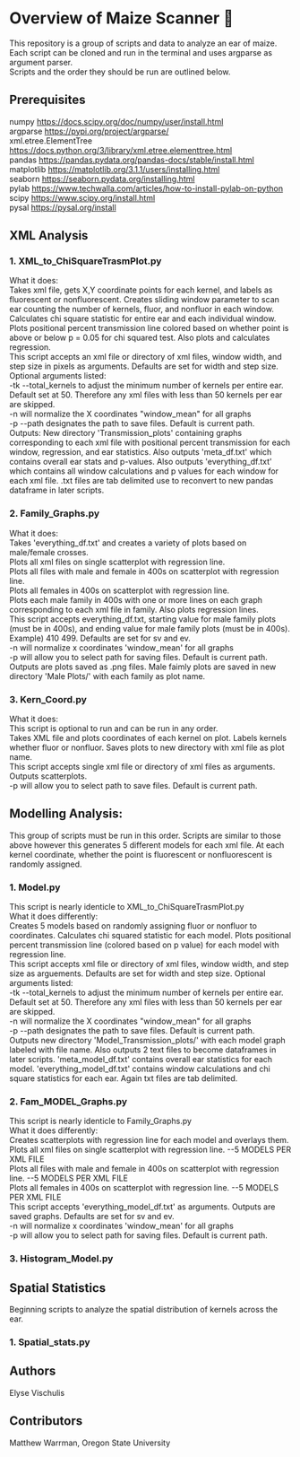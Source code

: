 # Overview of Maize Scanner :corn:
This repository is a group of scripts and data to analyze an ear of maize. Each script can be cloned and run in the terminal and uses argparse as argument parser.</br>
Scripts and the order they should be run are outlined below.

## Prerequisites
numpy https://docs.scipy.org/doc/numpy/user/install.html </br>
argparse https://pypi.org/project/argparse/</br>
xml.etree.ElementTree https://docs.python.org/3/library/xml.etree.elementtree.html</br>
pandas https://pandas.pydata.org/pandas-docs/stable/install.html</br>
matplotlib https://matplotlib.org/3.1.1/users/installing.html</br>
seaborn https://seaborn.pydata.org/installing.html</br>
pylab https://www.techwalla.com/articles/how-to-install-pylab-on-python</br>
scipy https://www.scipy.org/install.html</br>
pysal https://pysal.org/install</br>

## XML Analysis

### 1. XML_to_ChiSquareTrasmPlot.py 

  What it does:</br>
     Takes xml file, gets X,Y coordinate points for each kernel, and labels as fluorescent or nonfluorescent. 
    Creates sliding window parameter to scan ear counting the number of kernels, fluor, and nonfluor in each window.
    Calculates chi square statistic for entire ear and each individual window.
    Plots positional percent transmission line colored based on whether point is above or below p = 0.05 for chi squared test.
    Also plots and calculates regression.</br>
      This script accepts an xml file or directory of xml files, window width, and step size in pixels as arguments. Defaults are set
    for width and step size. Optional arguments listed:</br>
    -tk --total_kernels to adjust the minimum number of kernels per entire ear. Default set at 50. Therefore any xml files with 
    less than 50 kernels per ear are skipped.</br>
    -n will normalize the X coordinates "window_mean" for all graphs</br>
    -p --path designates the path to save files. Default is current path.</br>
    Outputs: New directory 'Transmission_plots' containing graphs corresponding to each xml file with positional
    percent transmission for each window, regression, and ear statistics. Also outputs 'meta_df.txt' which contains overall 
    ear stats and p-values. Also outputs 'everything_df.txt' which contains all window calculations and p values for each window for
    each xml file. .txt files are tab delimited use to reconvert to new pandas dataframe in later scripts. </br>

    
### 2. Family_Graphs.py

  What it does:</br>
      Takes 'everything_df.txt' and creates a variety of plots based on male/female crosses. </br>
    Plots all xml files on single scatterplot with regression line. </br>
    Plots all files with male and female in 400s on scatterplot with regression line.</br>
    Plots all females in 400s on scatterplot with regression line.</br>
    Plots each male family in 400s with one or more lines on each graph corresponding to each xml file in family. Also plots
    regression lines.</br>
      This script accepts everything_df.txt, starting value for male family plots (must be in 400s), and ending value for male
    family plots (must be in 400s). Example) 410 499. Defaults are set for sv and ev. </br>
    -n will normalize x coordinates 'window_mean' for all graphs</br>
    -p will allow you to select path for saving files. Default is current path.</br>
    Outputs are plots saved as .png files. Male faimly plots are saved in new directory 'Male Plots/' with each family as plot 
    name. 
    
  ### 3. Kern_Coord.py
  
  What it does:</br>
      This script is optional to run and can be run in any order. </br>
    Takes XML file and plots coordinates of each kernel on plot. Labels kernels whether fluor or nonfluor. Saves plots to new 
    directory with xml file as plot name. </br>
      This script accepts single xml file or directory of xml files as arguments. Outputs scatterplots. </br>
    -p will allow you to select path to save files. Default is current path.

## Modelling Analysis: 

  This group of scripts must be run in this order. Scripts are similar to those above however this generates 5 different models for
  each xml file. At each kernel coordinate, whether the point is fluorescent or nonfluorescent is randomly assigned. 
  
  ### 1. Model.py
  
   This script is nearly identicle to XML_to_ChiSquareTrasmPlot.py</br>
   What it does differently:</br>
      Creates 5 models based on randomly assigning fluor or nonfluor to coordinates. Calculates chi squared statistic for each model.
    Plots positional percent transmission line (colored based on p value) for each model with regression line.</br> 
      This script accepts xml file or directory of xml files, window width, and step size as arguements. Defaults are set
    for width and step size. Optional arguments listed:</br>
    -tk --total_kernels to adjust the minimum number of kernels per entire ear. Default set at 50. Therefore any xml files with 
    less than 50 kernels per ear are skipped.</br>
    -n will normalize the X coordinates "window_mean" for all graphs</br>
    -p --path designates the path to save files. Default is current path.</br>
    Outputs new directory 'Model_Transmission_plots/' with each model graph labeled with file name. Also outputs 2 text files to
    become dataframes in later scripts. 'meta_model_df.txt' contains overall ear statistics for each model. 'everything_model_df.txt'
    contains window calculations and chi square statistics for each ear. Again txt files are tab delimited. 
  
  ### 2. Fam_MODEL_Graphs.py 
  
   This script is nearly identicle to Family_Graphs.py</br>
   What it does differently: </br>
    Creates scatterplots with regression line for each model and overlays them. </br>
     Plots all xml files on single scatterplot with regression line. --5 MODELS PER XML FILE</br>
     Plots all files with male and female in 400s on scatterplot with regression line. --5 MODELS PER XML FILE</br>
     Plots all females in 400s on scatterplot with regression line. --5 MODELS PER XML FILE</br>
     This script accepts 'everything_model_df.txt' as arguments. Outputs are saved graphs. Defaults are set for sv and ev. </br>
     -n will normalize x coordinates 'window_mean' for all graphs</br>
     -p will allow you to select path for saving files. Default is current path.</br>
    
   ### 3. Histogram_Model.py

## Spatial Statistics
Beginning scripts to analyze the spatial distribution of kernels across the ear. 

  ### 1. Spatial_stats.py

## Authors
Elyse Vischulis

## Contributors
Matthew Warrman, Oregon State University
